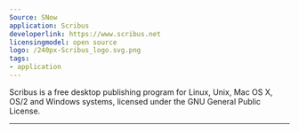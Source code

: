 ```yaml
---
Source: SNow
application: Scribus
developerlink: https://www.scribus.net
licensingmodel: open source
logo: /240px-Scribus_logo.svg.png
tags:
- application
---
```

Scribus is a free desktop publishing program for Linux, Unix, Mac OS X, OS/2 and Windows systems, licensed under the GNU General Public License.

---
